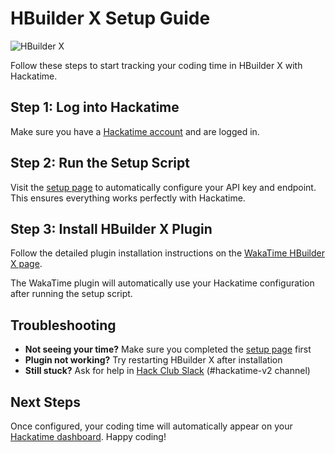 # HBuilder X Setup Guide

![HBuilder X](/images/editor-icons/hbuilder-x-128.png)

Follow these steps to start tracking your coding time in HBuilder X with Hackatime.

## Step 1: Log into Hackatime

Make sure you have a [Hackatime account](https://hackatime.hackclub.com) and are logged in.

## Step 2: Run the Setup Script

Visit the [setup page](https://hackatime.hackclub.com/my/wakatime_setup) to automatically configure your API key and endpoint. This ensures everything works perfectly with Hackatime.

## Step 3: Install HBuilder X Plugin

Follow the detailed plugin installation instructions on the [WakaTime HBuilder X page](https://wakatime.com/hbuilder-x).

The WakaTime plugin will automatically use your Hackatime configuration after running the setup script.

## Troubleshooting

- **Not seeing your time?** Make sure you completed the [setup page](https://hackatime.hackclub.com/my/wakatime_setup) first
- **Plugin not working?** Try restarting HBuilder X after installation
- **Still stuck?** Ask for help in [Hack Club Slack](https://hackclub.slack.com) (#hackatime-v2 channel)

## Next Steps

Once configured, your coding time will automatically appear on your [Hackatime dashboard](https://hackatime.hackclub.com). Happy coding!
